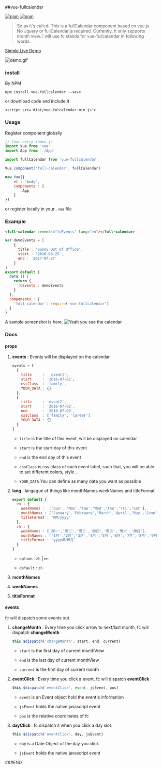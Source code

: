 ##vue-fullcalendar

[![npm](https://img.shields.io/npm/v/vue-fullcalendar.svg?maxAge=2592000?style=flat-square)]()
[![npm](https://img.shields.io/npm/dt/vue-fullcalendar.svg?maxAge=2592000?style=flat-square)]()

>So as it's called. This is a fullCalendar component based on vue.js . No Jquery or fullCalendar.js required. Currently, It only supports month view. I will use fc stands for vue-fullcalendar in following words.

[Simple Live Demo](http://wanderxx.github.io/fullcalendar)

![demo.gif](http://g.recordit.co/vovteJ5m9o.gif)

### install

By NPM

```shell
npm install vue-fullcalendar --save
```
or download code and include it

```shell
<script src='dist/vue-fulcalendar.min.js'>
```

### Usage

Register component globally

```javascript
// Your entry index.js
import Vue from 'vue'
import App from './App'

import fullCalendar from 'vue-fullcalendar'

Vue.component('full-calendar', fullCalendar)

new Vue({
	el : 'body',
	components : {
		App
	}
})
```

or register locally in your `.vue` file


### Example

```html
<full-calendar :events="fcEvents" lang="en"></full-calendar>
```

```javascript
var demoEvents = [
	{
      title : 'Sunny Out of Office',
      start : '2016-08-25',
      end : '2017-07-27'
    }
]
export default {
  data () {
	return {
	  fcEvents : demoEvents
	}
  },
  components : {
	'full-calendar': require('vue-fullcalendar')	
  }
}
```

A sample screenshot is here,
![Yeah you see the calendar](http://upload-images.jianshu.io/upload_images/1678581-169e72e080ce5fad.png?imageMogr2/auto-orient/strip%7CimageView2/2/w/1240)

### Docs

#### props

1. **events** : Events will be displayed on the calendar

	```javascript
	events = [
	  {
	    title     :  'event1',
	    start     : '2016-07-01'，
	    cssClass  : 'family',
	    YOUR_DATA : {}
	  },
	  {
	    title     : 'event2',
	    start     : '2016-07-02',
	    end       : '2016-07-03',
	    cssClass  : ['family', 'career']
	    YOUR_DATA : {}
	  }
	]         
	```

	- `title` is the title of this event, will be displayed on calendar
	
	- `start` is the start day of this event
	
	- `end` is the end day of this event

	- `cssClass` is css class of each event label, such that, you will be able to set different colors, style ..
	
	- `YOUR_DATA` You can define as many data you want as possible

2. **lang** : langague of things like monthNames weekNames and titleFormat

	```javascript
	export default {
	  en : {
	    weekNames :  ['Sun', 'Mon','Tue','Wed','Thu','Fri','Sat'],
	    monthNames : ['January','February','March','April','May','June','July','August','September','October','November','December'],
	    titleFormat : 'MM/yyyy'
	  },
	  zh : {
	    weekNames : ['周一','周二','周三','周四','周五','周六','周日'],
	    monthNames : ['1月','2月','3月','4月','5月','6月','7月','8月','9月','11月','12月'],
	    titleFormat : 'yyyy年MM月'
	  }
	}
	```

	- `option` : `zh` | `en`
	
	- `default` : `zh`

3. **monthNames** 

4. **weekNames**

5. **titleFormat**

#### events

fc will dispatch some events out.

1. **changeMonth** : Every time you click arrow to next/last month, fc will dispatch **changeMonth**

	```javascript
	this.$dispatch('changeMonth', start, end, current)
	```
	
	- `start` is the first day of current monthView
	
	- `end` is the last day of current monthView
	
	- `current` is the first day of current month 

2. **eventClick** : Every time you click a event, fc will dispatch **eventClick**

	```javascript
	this.$dispatch('eventClick', event, jsEvent, pos)
	```
	
	- `event` is an Event object hold the event's information
	
	- `jsEvent` holds the native javascript event
	
	- `pos` is the relative coordinates of fc


3. **dayClick** : fc dispatch it when you click a day slot.

	```javascript
	this.$dispatch('eventClick', day, jsEvent)
	```
	
	- `day` is a Date Object of the day you click
	
	- `jsEvent` holds the native javascript event

###END


      

